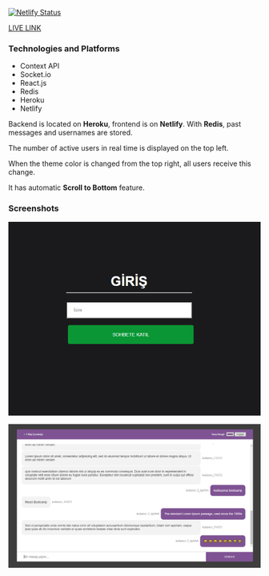 [![Netlify Status](https://api.netlify.com/api/v1/badges/01e87b83-d4c5-481a-aed8-3d39e3ab9598/deploy-status)](https://app.netlify.com/sites/chatapp-with-colorpicker/deploys)

[LIVE LINK](chatapp-with-colorpicker.netlify.app)

### Technologies and Platforms

* Context API
* Socket.io
* React.js
* Redis
* Heroku
* Netlify

Backend is located on **Heroku**, frontend is on **Netlify**. With **Redis**, past messages and usernames are stored.

The number of active users in real time is displayed on the top left.

When the theme color is changed from the top right, all users receive this change.

It has automatic **Scroll to Bottom** feature.

### Screenshots

![Giriş](/images/giris.png)

![Chat](/images/chat.png)